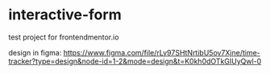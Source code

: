 # interactive-form
test project for frontendmentor.io

design in figma: 
https://www.figma.com/file/rLv97SHtNrtibU5ov7Xjne/time-tracker?type=design&node-id=1-2&mode=design&t=K0kh0dOTkGIUyQwl-0